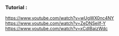 ### Tutorial :
https://www.youtube.com/watch?v=wUgWX0nc4NY <br/>
https://www.youtube.com/watch?v=ZeDNSeilf-Y <br/>
https://www.youtube.com/watch?v=xCdIBaizWdc <br/>

